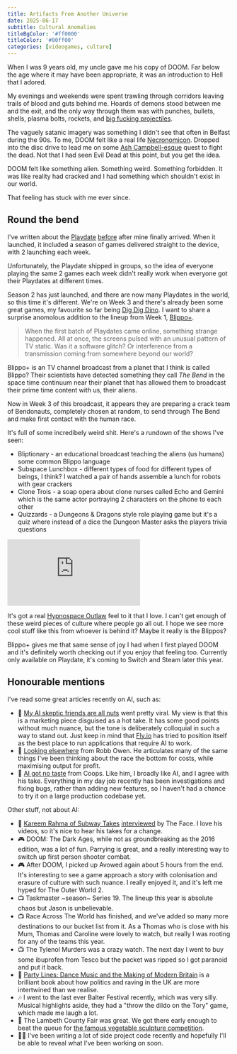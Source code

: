 ```yaml
---
title: Artifacts From Another Universe
date: 2025-06-17
subtitle: Cultural Anomalies
titleBgColor: '#ff0000'
titleColor: '#00ff00'
categories: [videogames, culture]
---
```


When I was 9 years old, my uncle gave me his copy of DOOM. Far below the age where it may have been appropriate, it was an introduction to Hell that I adored.

My evenings and weekends were spent trawling through corridors leaving trails of blood and guts behind me. Hoards of demons stood between me and the exit, and the only way through them was with punches, bullets, shells, plasma bolts, rockets, and [big fucking projectiles](https://doom.fandom.com/wiki/BFG9000).

The vaguely satanic imagery was something I didn't see that often in Belfast during the 90s. To me, DOOM felt like a real life [Necronomicon](https://en.wikipedia.org/wiki/Necronomicon). Dropped into the disc drive to lead me on some [Ash Campbell-esque](https://evildead.fandom.com/wiki/Necronomicon_Ex-Mortis) quest to fight the dead. Not that I had seen Evil Dead at this point, but you get the idea.

DOOM felt like something alien. Something weird. Something forbidden. It was like reality had cracked and I had something which shouldn't exist in our world.

That feeling has stuck with me ever since.

## Round the bend

I've written about the [Playdate](https://play.date/) [before](/blog/surprise-and-delight) after mine finally arrived. When it launched, it included a season of games delivered straight to the device, with 2 launching each week.

Unfortunately, the Playdate shipped in groups, so the idea of everyone playing the same 2 games each week didn't really work when everyone got their Playdates at different times.

Season 2 has just launched, and there are now many Playdates in the world, so this time it's different. We're on Week 3 and there's already been some great games, my favourite so far being [Dig Dig Dino](https://play.date/games/dig-dig-dino/). I want to share a surprise anomolous addition to the lineup from Week 1, [Blippo+](https://play.date/games/blippo/).

> When the first batch of Playdates came online, something strange happened. All at once, the screens pulsed with an unusual pattern of TV static. Was it a software glitch? Or interference from a transmission coming from somewhere beyond our world?

Blippo+ is an TV channel broadcast from a planet that I think is called Blippo? Their scientists have detected something they call _The Bend_ in the space time continuum near their planet that has allowed them to broadcast their prime time content with us, their aliens.

Now in Week 3 of this broadcast, it appears they are preparing a crack team of Bendonauts, completely chosen at random, to send through The Bend and make first contact with the human race.

It's full of some incredibely weird shit. Here's a rundown of the shows I've seen:

- Bliptionary - an educational broadcast teaching the aliens (us humans) some common Blippo language
- Subspace Lunchbox - different types of food for different types of beings, I think? I watched a pair of hands assemble a lunch for robots with gear crackers
- Clone Trois - a soap opera about clone nurses called Echo and Gemini which is the same actor portraying 2 characters on the phone to each other
- Quizzards - a Dungeons & Dragons style role playing game but it's a quiz where instead of a dice the Dungeon Master asks the players trivia questions

<iframe src="https://www.youtube.com/embed/aKTXT_0RlFM?si=vr2cH3l_GLJ47zv7" title="YouTube video player" frameborder="0" allow="accelerometer; autoplay; clipboard-write; encrypted-media; gyroscope; picture-in-picture; web-share" referrerpolicy="strict-origin-when-cross-origin" allowfullscreen></iframe>

It's got a real [Hypnospace Outlaw](https://www.hypnospace.net/) feel to it that I love. I can't get enough of these weird pieces of culture where people go all out. I hope we see more cool stuff like this from whoever is behind it? Maybe it really is the Blippos?

Blippo+ gives me that same sense of joy I had when I first played DOOM and it's definitely worth checking out if you enjoy that feeling too. Currently only available on Playdate, it's coming to Switch and Steam later this year.

## Honourable mentions

I've read some great articles recently on AI, such as:

- 🔗 [My AI skeptic friends are all nuts](https://fly.io/blog/youre-all-nuts/) went pretty viral. My view is that this is a marketing piece disguised as a hot take. It has some good points without much nuance, but the tone is deliberately colloquial in such a way to stand out. Just keep in mind that [Fly.io](https://fly.io/) has tried to position itself as the best place to run applications that require AI to work.
- 🔗 [Looking elsewhere](https://robbowen.digital/wrote-about/looking-elsewhere/) from Robb Owen. He articulates many of the same things I've been thinking about the race the bottom for costs, while maximising output for profit.
- 🔗 [AI got no taste](https://coops.dev/ai-got-no-taste) from Coops. Like him, I broadly like AI, and I agree with his take. Everything in my day job recently has been investigations and fixing bugs, rather than adding new features, so I haven't had a chance to try it on a large production codebase yet.

Other stuff, not about AI:

- 🔗 [Kareem Rahma of Subway Takes](https://www.instagram.com/subwaytakes/) [interviewed](https://theface.com/culture/kareem-rahma-interview-2025-subway-takes-latest-episode-tiktok) by The Face. I love his videos, so it's nice to hear his takes for a change.
- 🎮 DOOM: The Dark Ages, while not as groundbreaking as the 2016 edition, was a lot of fun. Parrying is great, and a really interesting way to switch up first person shooter combat.
- 🎮 After DOOM, I picked up Avowed again about 5 hours from the end. It's interesting to see a game approach a story with colonisation and erasure of culture with such nuance. I really enjoyed it, and it's left me hyped for The Outer World 2.
- 📺 Taskmaster ~season~ Series 19. The lineup this year is absolute chaos but Jason is unbelievable.
- 📺 Race Across The World has finished, and we've added so many more destinations to our bucket list from it. As a Thomas who is close with his Mum, Thomas and Caroline were lovely to watch, but really I was rooting for any of the teams this year.
- 📺 The Tylenol Murders was a crazy watch. The next day I went to buy some ibuprofen from Tesco but the packet was ripped so I got paranoid and put it back.
- 📖 [Party Lines: Dance Music and the Making of Modern Britain](https://uk.bookshop.org/p/books/party-lines-dance-music-and-the-making-of-modern-britain-ed-gillett/7415062?ean=9781529070651) is a brilliant book about how politics and raving in the UK are more intertwined than we realise.
- 🎶 I went to the last ever Balter Festival recently, which was very silly. Musical highlights aside, they had a "throw the dildo on the Tory" game, which made me laugh a lot.
- 🌽 The Lambeth County Fair was great. We got there early enough to beat the queue for [the famous vegetable sculpture competition](https://www.timeout.com/london/news/all-of-the-best-vegetable-sculptures-from-the-lambeth-country-show-2025-061125).
- 🧑‍💻 I've been writing a lot of side project code recently and hopefully I'll be able to reveal what I've been working on soon.
